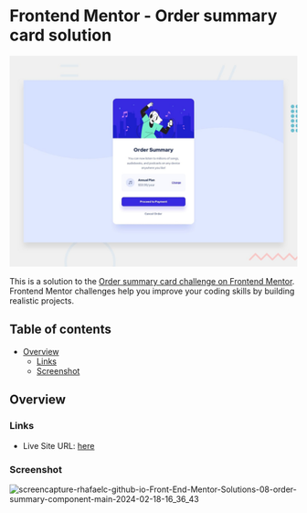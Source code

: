 # Frontend Mentor - Order summary card solution

![Design preview for the Order summary card coding challenge](./design/desktop-preview.jpg)

This is a solution to the [Order summary card challenge on Frontend Mentor](https://www.frontendmentor.io/challenges/order-summary-component-QlPmajDUj). Frontend Mentor challenges help you improve your coding skills by building realistic projects. 
## Table of contents

- [Overview](#overview)
  - [Links](#links)
  - [Screenshot](#screenshot)

## Overview

### Links

- Live Site URL: [here](https://rhafaelc.github.io/Front-End-Mentor-Solutions/08-order-summary-component-main/)

### Screenshot

![screencapture-rhafaelc-github-io-Front-End-Mentor-Solutions-08-order-summary-component-main-2024-02-18-16_36_43](https://github.com/rhafaelc/Front-End-Mentor-Solutions/assets/109317539/b6bf1ebc-d2d4-4df6-92d9-5d0392554f92)


